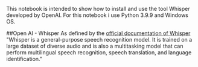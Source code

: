 This notebook is intended to show how to install and use the tool Whisper developed by OpenAI. For this notebook i use Python 3.9.9 and Windows OS.

##Open AI - Whisper
As defined by the [official documentation of Whisper](https://github.com/openai/whisper) "Whisper is a general-purpose speech recognition model. It is trained on a large dataset of diverse audio and is also a multitasking model that can perform multilingual speech recognition, speech translation, and language identification."

